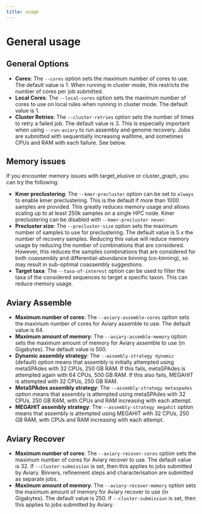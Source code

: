 ```yaml
---
title: usage
---
```


General usage
========

## General Options

- **Cores**: The `--cores` option sets the maximum number of cores to use. The default value is 1. When running in cluster mode, this restricts the number of cores per job submitted.
- **Local Cores**: The `--local-cores` option sets the maximum number of cores to use on local rules when running in cluster mode. The default value is 1.
- **Cluster Retries**: The `--cluster-retries` option sets the number of times to retry a failed job. The default value is 3. This is especially important when using `--run-aviary` to run assembly and genome recovery. Jobs are submitted with sequentially increasing walltime, and sometimes CPUs and RAM with each failure. See below.

## Memory issues

If you encounter memory issues with target_elusive or cluster_graph, you can try the following:

- **Kmer preclustering**: The `--kmer-precluster` option can be set to `always` to enable kmer preclustering. This is the default if more than 1000 samples are provided. This greatly reduces memory usage and allows scaling up to at least 250k samples on a single HPC node. Kmer preclustering can be disabled with `--kmer-precluster never`.
- **Precluster size**: The `--precluster-size` option sets the maximum number of samples to use for preclustering. The default value is 5 x the number of recovery samples. Reducing this value will reduce memory usage by reducing the number of combinations that are considered. However, this reduces the samples combinations that are considered for both coassembly and differential-abundance binning (co-binning), so may result in sub-optimal coassembly suggestions.
- **Target taxa**: The `--taxa-of-interest` option can be used to filter the taxa of the considered sequences to target a specific taxon. This can reduce memory usage.

## Aviary Assemble

- **Maximum number of cores**: The `--aviary-assemble-cores` option sets the maximum number of cores for Aviary assemble to use. The default value is 64.
- **Maximum amount of memory**: The `--aviary-assemble-memory` option sets the maximum amount of memory for Aviary assemble to use (in Gigabytes). The default value is 500.
- **Dynamic assembly strategy**: The `--assembly-strategy dynamic` (default) option means that assembly is initially attempted using metaSPAdes with 32 CPUs, 250 GB RAM. If this fails, metaSPAdes is attempted again with 64 CPUs, 500 GB RAM. If this also fails, MEGAHIT is attempted with 32 CPUs, 250 GB RAM.
- **MetaSPAdes assembly strategy**: The `--assembly-strategy metaspades` option means that assembly is attempted using metaSPAdes with 32 CPUs, 250 GB RAM, with CPUs and RAM increasing with each attempt.
- **MEGAHIT assembly strategy**: The `--assembly-strategy megahit` option means that assembly is attempted using MEGAHIT with 32 CPUs, 250 GB RAM, with CPUs and RAM increasing with each attempt.

## Aviary Recover

- **Maximum number of cores**: The `--aviary-recover-cores` option sets the maximum number of cores for Aviary recover to use. The default value is 32. If `--cluster-submission` is set, then this applies to jobs submitted by Aviary. Binners, refinement steps and characterisation are submitted as separate jobs.
- **Maximum amount of memory**: The `--aviary-recover-memory` option sets the maximum amount of memory for Aviary recover to use (in Gigabytes). The default value is 250. If `--cluster-submission` is set, then this applies to jobs submitted by Aviary.

